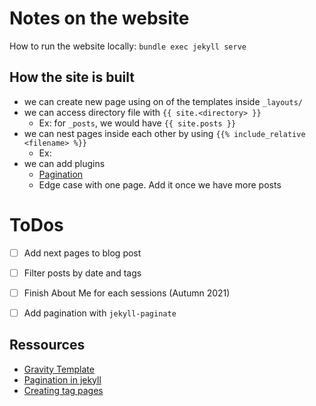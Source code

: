 # Notes on the website

How to run the website locally: `bundle exec jekyll serve `

## How the site is built

- we can create new page using on of the templates inside `_layouts/`
- we can access directory file with `{{ site.<directory> }}`
    * Ex: for `_posts`, we would have `{{ site.posts }}`
- we can nest pages inside each other by using `{{% include_relative <filename> %}}`
    * Ex: 
- we can add plugins 
    * [Pagination](https://shivabhusal.github.io/jekyll-paginator/)
	+ Edge case with one page. Add it once we have more posts




# ToDos

- [ ] Add next pages to blog post
- [ ] Filter posts by date and tags
- [ ] Finish About Me for each sessions (Autumn 2021)
- [ ] Add pagination with `jekyll-paginate`


## Ressources

- [Gravity Template](https://github.com/hemangsk/Gravity)
- [Pagination in jekyll](https://chrisphillips-cminion.github.io/jekyll/2019/06/26/JekyllPagination.html)
- [Creating tag pages](https://anavarre.net/rebuilding-my-blog-with-jekyll/)

